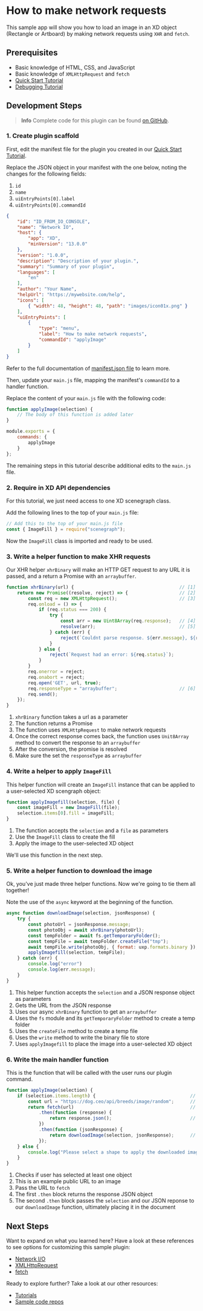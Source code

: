 # How to make network requests

This sample app will show you how to load an image in an XD object (Rectangle or Artboard) by making network requests using `XHR` and `fetch`.


## Prerequisites
- Basic knowledge of HTML, CSS, and JavaScript
- Basic knowledge of `XMLHttpRequest` and `fetch`
- [Quick Start Tutorial](/tutorials/quick-start)
- [Debugging Tutorial](/tutorials/debugging/index.md)

## Development Steps

> **Info**
> Complete code for this plugin can be found [on GitHub](https://github.com/AdobeXD/Plugin-Samples/tree/master/how-to-make-network-requests).

### 1. Create plugin scaffold

First, edit the manifest file for the plugin you created in our [Quick Start Tutorial](/tutorials/quick-start).

Replace the JSON object in your manifest with the one below, noting the changes for the following fields:

1. `id`
1. `name`
1. `uiEntryPoints[0].label`
1. `uiEntryPoints[0].commandId`

```json
{
    "id": "ID_FROM_IO_CONSOLE",
    "name": "Network IO",
    "host": {
        "app": "XD",
        "minVersion": "13.0.0"
    },
    "version": "1.0.0",
    "description": "Description of your plugin.",
    "summary": "Summary of your plugin",
    "languages": [
        "en"
    ],
    "author": "Your Name",
    "helpUrl": "https://mywebsite.com/help",
    "icons": [
        { "width": 48, "height": 48, "path": "images/icon01x.png" }
    ],
    "uiEntryPoints": [
        {
            "type": "menu",
            "label": "How to make network requests",
            "commandId": "applyImage"
        }
    ]
}
```

Refer to the full documentation of [manifest.json file](/reference/structure/manifest.md#top-level-metadata) to learn more.

Then, update your `main.js` file, mapping the manifest's `commandId` to a handler function.

Replace the content of your `main.js` file with the following code:

```js
function applyImage(selection) {
    // The body of this function is added later
}

module.exports = {
    commands: {
        applyImage
    }
};
```

The remaining steps in this tutorial describe additional edits to the `main.js` file.


### 2. Require in XD API dependencies

For this tutorial, we just need access to one XD scenegraph class.

Add the following lines to the top of your `main.js` file:

```js
// Add this to the top of your main.js file
const { ImageFill } = require("scenegraph");
```

Now the `ImageFill` class is imported and ready to be used.

### 3. Write a helper function to make XHR requests  

Our XHR helper `xhrBinary` will make an HTTP GET request to any URL it is passed, and a return a Promise with an `arraybuffer`.

```js
function xhrBinary(url) {                                       // [1]
    return new Promise((resolve, reject) => {                   // [2]
        const req = new XMLHttpRequest();                       // [3]
        req.onload = () => {
            if (req.status === 200) {
                try {
                    const arr = new Uint8Array(req.response);   // [4]
                    resolve(arr);                               // [5]
                } catch (err) {
                    reject(`Couldnt parse response. ${err.message}, ${req.response}`);
                }
            } else {
                reject(`Request had an error: ${req.status}`);
            }
        }
        req.onerror = reject;
        req.onabort = reject;
        req.open('GET', url, true);
        req.responseType = "arraybuffer";                       // [6]
        req.send();
    });
}
```

1. `xhrBinary` function takes a url as a parameter
2. The function returns a Promise
3. The function uses `XMLHttpRequest` to make network requests
4. Once the correct response comes back, the function uses `Unit8Array` method to convert the response to an `arraybuffer`
5. After the conversion, the promise is resolved
6. Make sure the set the `responseType` as `arraybuffer`

### 4. Write a helper to apply `ImageFill`

This helper function will create an `ImageFill` instance that can be applied to a user-selected XD scengraph object:

```js
function applyImagefill(selection, file) {                             // [1]
    const imageFill = new ImageFill(file);                             // [2]
    selection.items[0].fill = imageFill;                               // [3]
}
```

1. The function accepts the `selection` and a `file` as parameters
2. Use the `ImageFill` class to create the fill
3. Apply the image to the user-selected XD object

We'll use this function in the next step.

### 5. Write a helper function to download the image

Ok, you've just made three helper functions. Now we're going to tie them all together!

Note the use of the `async` keyword at the beginning of the function.

```js
async function downloadImage(selection, jsonResponse) {                 // [1]
    try {
        const photoUrl = jsonResponse.message;                          // [2]
        const photoObj = await xhrBinary(photoUrl);                     // [3]
        const tempFolder = await fs.getTemporaryFolder();               // [4]
        const tempFile = await tempFolder.createFile("tmp");            // [5]
        await tempFile.write(photoObj, { format: uxp.formats.binary }); // [6]
        applyImagefill(selection, tempFile);                            // [7]
    } catch (err) {
        console.log("error")
        console.log(err.message);
    }
}
```

1. This helper function accepts the `selection` and a JSON response object as parameters
2. Gets the URL from the JSON response
3. Uses our async `xhrBinary` function to get an `arraybuffer`
4. Uses the `fs` module and its `getTemporaryFolder` method to create a temp folder
5. Uses the `createFile` method to create a temp file
6. Uses the `write` method to write the binary file to store
7. Uses `applyImagefill` to place the image into a user-selected XD object

### 6. Write the main handler function

This is the function that will be called with the user runs our plugin command.

```js
function applyImage(selection) {
    if (selection.items.length) {                                   // [1]
        const url = "https://dog.ceo/api/breeds/image/random";      // [2]
        return fetch(url)                                           // [3]
            .then(function (response) {
                return response.json();                             // [4]
            })
            .then(function (jsonResponse) {
                return downloadImage(selection, jsonResponse);      // [5]
            });
    } else {
        console.log("Please select a shape to apply the downloaded image.");
    }
}
```

1. Checks if user has selected at least one object
2. This is an example public URL to an image
3. Pass the URL to `fetch`
4. The first `.then` block returns the response JSON object
5. The second `.then` block passes the `selection` and our JSON reponse to our  `downloadImage` function, ultimately placing it in the document

## Next Steps

Want to expand on what you learned here? Have a look at these references to see options for customizing this sample plugin:

- [Network I/O](/reference/uxp/network-index.md)
- [XMLHttpRequest](/reference/uxp/network-index.md#xmlhttprequest-support)
- [fetch](/reference/uxp/network-index.md#fetch-support)

Ready to explore further? Take a look at our other resources:

- [Tutorials](/tutorials)
- [Sample code repos](https://github.com/AdobeXD/plugin-samples)

